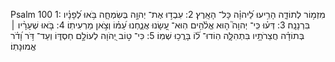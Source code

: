 Psalm 100
1: מִזְמ֥וֹר לְתוֹדָ֑ה הָרִ֥יעוּ לַ֝יהוָ֗ה כָּל־ הָאָֽרֶץ׃
2: עִבְד֣וּ אֶת־ יְהוָ֣ה בְּשִׂמְחָ֑ה בֹּ֥אוּ לְ֝פָנָ֗יו בִּרְנָנָֽה׃
3: דְּע֗וּ כִּֽי־ יְהוָה֮ ה֤וּא אֱלֹ֫הִ֥ים הֽוּא־ עָ֭שָׂנוּ אֲנַ֑חְנוּ עַ֝מּ֗וֹ וְצֹ֣אן מַרְעִיתֽוֹ׃
4: בֹּ֤אוּ שְׁעָרָ֨יו ׀ בְּתוֹדָ֗ה חֲצֵרֹתָ֥יו בִּתְהִלָּ֑ה הֽוֹדוּ־ ל֝֗וֹ בָּרֲכ֥וּ שְׁמֽוֹ׃
5: כִּי־ ט֣וֹב יְ֭הֹוָה לְעוֹלָ֣ם חַסְדּ֑וֹ וְעַד־ דֹּ֥ר וָ֝דֹ֗ר אֱמוּנָתֽוֹ׃